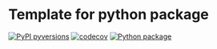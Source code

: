 # Template for python package

[![PyPI pyversions](https://img.shields.io/pypi/pyversions/ansicolortags.svg)](https://pypi.python.org/pypi/ansicolortags/)
[![codecov](https://codecov.io/gh/BMeyn/temp_python_pkg/branch/main/graph/badge.svg?token=VDV7VE33IJ)](https://codecov.io/gh/BMeyn/temp_python_pkg)
[![Python package](https://github.com/BMeyn/temp_python_pkg/actions/workflows/python-package.yml/badge.svg?branch=main)](https://github.com/BMeyn/temp_python_pkg/actions/workflows/python-package.yml)

